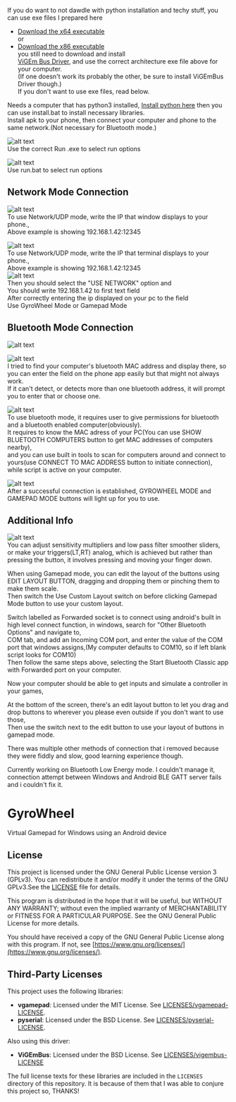 If you do want to not dawdle with python installation and techy stuff, you can use exe files I prepared here  
- [Download the x64 executable](https://github.com/serdarbsgn/gyrowheel/raw/main/dist/Runx64.exe)       
or     
- [Download the x86 executable](https://github.com/serdarbsgn/gyrowheel/raw/main/dist/Runx86.exe)    
you still need to download and install     
[ViGEm Bus Driver](https://vigembusdriver.com/download/), and use the correct architecture exe file above for your computer.   
(If one doesn't work its probably the other, be sure to install ViGEmBus Driver though.)      
If you don't want to use exe files, read below.   
    
Needs a computer that has python3 installed, [Install python here](https://www.python.org/downloads/) then you can use install.bat to install necessary libraries.  
Install apk to your phone, then connect your computer and phone to the same network.(Not necessary for Bluetooth mode.)   

    
   
     
![alt text](readme-photos/runexe.png "runexe")  
Use the correct Run .exe to select run options 


![alt text](readme-photos/run-bat.png "run-bat")  
Use run.bat to select run options    
## Network Mode Connection
![alt text](/readme-photos/run-udp-mode-exe.png "udp-mode-exe")  
To use Network/UDP mode, write the IP that window displays to your phone.,   
Above example is showing 192.168.1.42:12345 

![alt text](/readme-photos/run-udp-mode.png "udp-mode")  
To use Network/UDP mode, write the IP that terminal displays to your phone.,   
Above example is showing 192.168.1.42:12345   
![alt text](/readme-photos/udp-mode-enter-ip.png "udp-mode-enter-ip-on-phone")  
Then you should select the "USE NETWORK" option and   
You should write 192.168.1.42 to first text field   
After correctly entering the ip displayed on your pc to the field   
Use GyroWheel Mode or Gamepad Mode  

## Bluetooth Mode Connection
![alt text](/readme-photos/bluetooth-listening-exe.png "bluetooth-listening")   

![alt text](/readme-photos/bluetooth-listening.png "bluetooth-listening")   
I tried to find your computer's bluetooth MAC address and display there,    so you can enter the field on the phone app easily but that might not always work.    
If it can't detect, or detects more than one bluetooth address, it will prompt you to enter that or choose one.   

![alt text](/readme-photos/bluetooth-mode.png "bluetooth-mode")  
To use bluetooth mode, it requires user to give permissions for bluetooth and a bluetooth enabled computer(obviously).    
It requires to know the MAC adress of your PC(You can use SHOW BLUETOOTH COMPUTERS button to get MAC addresses of computers nearby),  
and you can use built in tools to scan for computers around and connect to yours(use CONNECT TO MAC ADDRESS button to initiate connection), while script is active on your computer.       

![alt text](/readme-photos/bluetooth-mode-connected.png "bluetooth-mode-connected")      
After a successful connection is established, GYROWHEEL MODE and GAMEPAD MODE buttons will light up for you to use.   

## Additional Info
![alt text](/readme-photos/settings.png "settings")   
You can adjust sensitivity multipliers and low pass filter smoother sliders,   
or make your triggers(LT,RT) analog, which is achieved but rather than pressing the button, it involves pressing and moving your finger down.   



When using Gamepad mode, you can edit the layout of the buttons using EDIT LAYOUT BUTTON, dragging and dropping them or pinching them to make them scale.  
Then switch the Use Custom Layout switch on before clicking Gamepad Mode button to use your custom layout.   


Switch labelled as Forwarded socket is to connect using android's built in high level connect function, in windows, search for "Other Bluetooth Options" and navigate to,     
COM tab, and add an Incoming COM port, and enter the value of the COM port that windows assigns,(My computer defaults to COM10, so if left blank script looks for COM10)  
Then follow the same steps above, selecting the Start Bluetooth Classic app with Forwarded port on your computer.   

Now your computer should be able to get inputs and simulate a controller in your games,  


At the bottom of the screen, there's an edit layout button to let you drag and drop buttons to wherever you please even outside if you don't want to use those,   
Then use the switch next to the edit button to use your layout of buttons in gamepad mode.   

There was multiple other methods of connection that i removed because they were fiddly and slow, good learning experience though.  

Currently working on Bluetooth Low Energy mode. I couldn't manage it, connection attempt between Windows and Android BLE GATT server fails and i couldn't fix it.   
# GyroWheel 

Virtual Gamepad for Windows using an Android device

## License  

This project is licensed under the GNU General Public License version 3 (GPLv3). You can redistribute it and/or modify it under the terms of the GNU GPLv3.See the [LICENSE](LICENSE) file for details.  

This program is distributed in the hope that it will be useful, but WITHOUT ANY WARRANTY; without even the implied warranty of MERCHANTABILITY or FITNESS FOR A PARTICULAR PURPOSE. See the GNU General Public License for more details.  

You should have received a copy of the GNU General Public License along with this program. If not, see [https://www.gnu.org/licenses/](https://www.gnu.org/licenses/).  

## Third-Party Licenses  

This project uses the following libraries:  

- **vgamepad**: Licensed under the MIT License. See [LICENSES/vgamepad-LICENSE](LICENSES/vgamepad-LICENSE).  
- **pyserial**: Licensed under the BSD License. See [LICENSES/pyserial-LICENSE](LICENSES/pyserial-LICENSE).  

Also using this driver:

- **ViGEmBus**: Licensed under the BSD License. See [LICENSES/vigembus-LICENSE](LICENSES/vigembus-LICENSE)

The full license texts for these libraries are included in the `LICENSES` directory of this repository. It is because of them that I was able to conjure this project so, THANKS!
